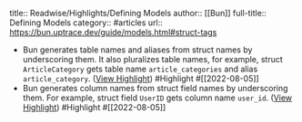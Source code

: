 title:: Readwise/Highlights/Defining Models
author:: [[Bun]]
full-title:: Defining Models
category:: #articles
url:: https://bun.uptrace.dev/guide/models.html#struct-tags
- Bun generates table names and aliases from struct names by underscoring them. It also pluralizes table names, for example, struct `ArticleCategory` gets table name `article_categories` and alias `article_category`. ([View Highlight](https://read.readwise.io/read/01g9pa89gyp7kpc83zwz835s5n)) #Highlight #[[2022-08-05]]
- Bun generates column names from struct field names by underscoring them. For example, struct field `UserID` gets column name `user_id`. ([View Highlight](https://read.readwise.io/read/01g9pa9c24c2rk5d5webjmbngz)) #Highlight #[[2022-08-05]]